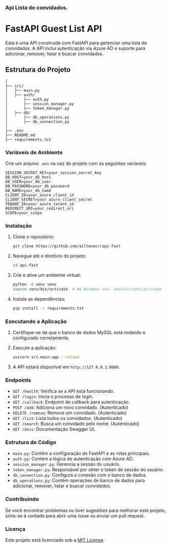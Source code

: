 ### Api Lista de convidados.


# FastAPI Guest List API

Esta é uma API construída com FastAPI para gerenciar uma lista de convidados. A API inclui autenticação via Azure AD e suporte para adicionar, remover, listar e buscar convidados.

## Estrutura do Projeto


```project/
│
├── src/
│   ├── main.py
│   ├── auth/
│       ├── auth.py
│       ├── session_manager.py
│       ├── token_manager.py
│   ├── db/
│       ├── db_operations.py
│       ├── db_connection.py
│
├── .env
├── README.md
├── requirements.txt
```

### Variáveis de Ambiente

Crie um arquivo `.env` na raiz do projeto com as seguintes variáveis:

```
SESSION_SECRET_KEY=your_session_secret_key
DB_HOST=your_db_host
DB_USER=your_db_user
DB_PASSWORD=your_db_password
DB_NAME=your_db_name
CLIENT_ID=your_azure_client_id
CLIENT_SECRET=your_azure_client_secret
TENANT_ID=your_azure_tenant_id
REDIRECT_URI=your_redirect_uri
SCOPE=your_scope
```

### Instalação

1. Clone o repositório:

    ```sh
    git clone https://github.com/ailtonacr/api-fast
    ```

2. Navegue até o diretório do projeto:

    ```sh
    cd api-fast
    ```

3. Crie e ative um ambiente virtual:

    ```sh
    python -m venv venv
    source venv/bin/activate  # No Windows use: venv\Scripts\activate
    ```

4. Instale as dependências:

    ```sh
    pip install -r requirements.txt
    ```

### Executando a Aplicação

1. Certifique-se de que o banco de dados MySQL está rodando e configurado corretamente.

2. Execute a aplicação:

    ```sh
    uvicorn src.main:app --reload
    ```

3. A API estará disponível em `http://127.0.0.1:8000`.

### Endpoints

- `GET /health`: Verifica se a API está funcionando.
- `GET /login`: Inicia o processo de login.
- `GET /callback`: Endpoint de callback para autenticação.
- `POST /add`: Adiciona um novo convidado. (Autenticado)
- `DELETE /remove`: Remove um convidado. (Autenticado)
- `GET /list`: Lista todos os convidados. (Autenticado)
- `GET /search`: Busca um convidado pelo nome. (Autenticado)
- `GET /docs`: Documentação Swagger UI.

### Estrutura do Código

- `main.py`: Contém a configuração do FastAPI e as rotas principais.
- `auth.py`: Contém a lógica de autenticação com Azure AD.
- `session_manager.py`: Gerencia a sessão do usuário.
- `token_manager.py`: Responsável por obter o token de sessão do usuário.
- `db_connection.py`: Configura a conexão com o banco de dados.
- `db_operations.py`: Contém operações de banco de dados para adicionar, remover, listar e buscar convidados.

### Contribuindo

Se você encontrar problemas ou tiver sugestões para melhorar este projeto, sinta-se à vontade para abrir uma issue ou enviar um pull request.

### Licença

Este projeto está licenciado sob a [MIT License](LICENSE).

